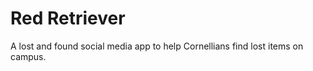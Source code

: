 # Red Retriever
A lost and found social media app to help Cornellians find lost items on campus. 



